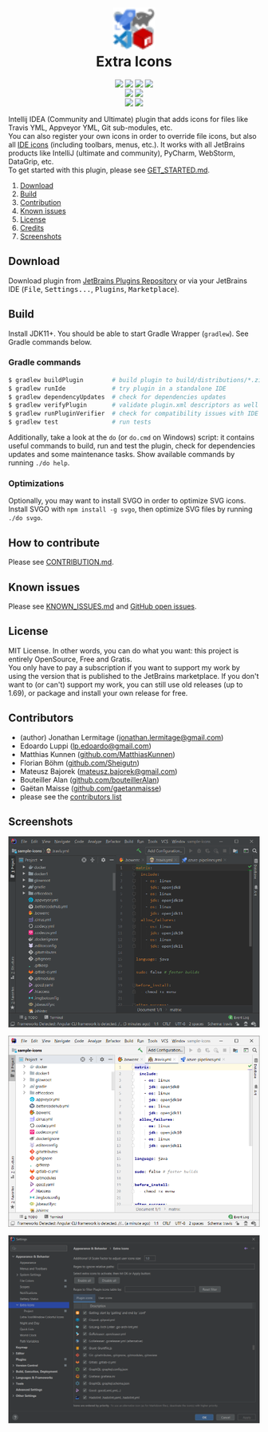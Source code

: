 <h1 align="center">
    <a href="https://plugins.jetbrains.com/plugin/11058-extra-icons">
      <img src="./src/main/resources/META-INF/pluginIcon.svg" width="84" height="84" alt="logo"/>
    </a><br/>
    Extra Icons
</h1>

<p align="center">
    <a href="https://plugins.jetbrains.com/plugin/11058-extra-icons"><img src="https://img.shields.io/jetbrains/plugin/v/11058-extra-icons.svg"/></a>
    <a href="https://plugins.jetbrains.com/plugin/11058-extra-icons"><img src="https://img.shields.io/jetbrains/plugin/d/11058-extra-icons.svg"/></a>
    <a href="https://github.com/jonathanlermitage/intellij-extra-icons-plugin/blob/master/LICENSE.txt"><img src="https://img.shields.io/github/license/jonathanlermitage/intellij-extra-icons-plugin.svg"/></a>
    <a href="https://github.com/jonathanlermitage/intellij-extra-icons-plugin/graphs/contributors"><img src="https://img.shields.io/github/contributors/jonathanlermitage/intellij-extra-icons-plugin"/></a><br>
    <a href="https://github.com/jonathanlermitage/intellij-extra-icons-plugin/actions?query=workflow%3A%22Build%22"><img src="https://github.com/jonathanlermitage/intellij-extra-icons-plugin/workflows/Build/badge.svg"/></a>
    <a href="https://github.com/jonathanlermitage/intellij-extra-icons-plugin/actions?query=workflow%3A%22Compatibility%22"><img src="https://github.com/jonathanlermitage/intellij-extra-icons-plugin/workflows/Compatibility/badge.svg"/></a><br>
    <a href="https://github.com/jonathanlermitage/intellij-extra-icons-plugin/actions?query=workflow%3A%22Build+EAP%22"><img src="https://github.com/jonathanlermitage/intellij-extra-icons-plugin/workflows/Build%20EAP/badge.svg"/></a>
    <a href="https://github.com/jonathanlermitage/intellij-extra-icons-plugin/actions?query=workflow%3A%22Compatibility+EAP%22"><img src="https://github.com/jonathanlermitage/intellij-extra-icons-plugin/workflows/Compatibility%20EAP/badge.svg"/></a>
</p>

Intellij IDEA (Community and Ultimate) plugin that adds icons for files like Travis YML, Appveyor YML, Git sub-modules, etc.  
You can also register your own icons in order to override file icons, but also all [IDE icons](https://jetbrains.design/intellij/resources/icons_list/) (including toolbars, menus, etc.). It works with all JetBrains products like IntelliJ (ultimate and community), PyCharm, WebStorm, DataGrip, etc.  
To get started with this plugin, please see [GET_STARTED.md](docs/GET_STARTED.md).

1. [Download](#download)
2. [Build](#build)  
3. [Contribution](#how-to-contribute)  
4. [Known issues](#known-issues)  
5. [License](#license)  
6. [Credits](#contributors)  
7. [Screenshots](#screenshots)  

## Download

Download plugin from [JetBrains Plugins Repository](https://plugins.jetbrains.com/plugin/11058-extra-icons) or via your JetBrains IDE (<kbd>File</kbd>, <kbd>Settings...</kbd>, <kbd>Plugins</kbd>, <kbd>Marketplace</kbd>).

## Build

Install JDK11+. You should be able to start Gradle Wrapper (`gradlew`). See Gradle commands below. 

### Gradle commands

```bash
$ gradlew buildPlugin        # build plugin to build/distributions/*.zip
$ gradlew runIde             # try plugin in a standalone IDE
$ gradlew dependencyUpdates  # check for dependencies updates
$ gradlew verifyPlugin       # validate plugin.xml descriptors as well as plugin's archive structure
$ gradlew runPluginVerifier  # check for compatibility issues with IDE
$ gradlew test               # run tests
```

Additionally, take a look at the `do` (or `do.cmd` on Windows) script: it contains useful commands to build, run and test the plugin, check for dependencies updates and some maintenance tasks. Show available commands by running `./do help`. 

### Optimizations

Optionally, you may want to install SVGO in order to optimize SVG icons. Install SVGO with `npm install -g svgo`, then optimize SVG files by running `./do svgo`.

## How to contribute

Please see [CONTRIBUTION.md](CONTRIBUTION.md).

## Known issues

Please see [KNOWN_ISSUES.md](KNOWN_ISSUES.md) and [GitHub open issues](https://github.com/jonathanlermitage/intellij-extra-icons-plugin/issues).

## License

MIT License. In other words, you can do what you want: this project is entirely OpenSource, Free and Gratis.  
You only have to pay a subscription if you want to support my work by using the version that is published to the JetBrains marketplace. If you don't want to (or can't) support my work, you can still use old releases (up to 1.69), or package and install your own release for free.

## Contributors

* (author) Jonathan Lermitage (<jonathan.lermitage@gmail.com>)
* Edoardo Luppi (<lp.edoardo@gmail.com>)
* Matthias Kunnen ([github.com/MatthiasKunnen](https://github.com/MatthiasKunnen))
* Florian Böhm ([github.com/Sheigutn](https://github.com/Sheigutn))
* Mateusz Bajorek (<mateusz.bajorek@gmail.com>)
* Bouteiller Alan ([github.com/bouteillerAlan](https://github.com/bouteillerAlan))
* Gaëtan Maisse ([github.com/gaetanmaisse](https://github.com/gaetanmaisse))
* please see the [contributors list](https://github.com/jonathanlermitage/intellij-extra-icons-plugin/graphs/contributors)

## Screenshots

![Dark Screenshot](docs/screenshots/intellijidea-ce_dark.png)

![Screenshot](docs/screenshots/intellijidea-ce.png)

![Config Panel Screenshot](docs/screenshots/config-panel.png)
